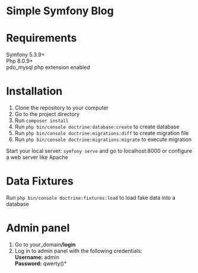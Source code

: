 # Simple Symfony Blog

# Requirements
Symfony 5.3.9+ <br>
Php 8.0.9+ <br>
pdo_mysql php extension enabled

# Installation

1. Clone the repository to your computer
2. Go to the project directory
3. Run `composer install`
4. Run `php bin/console doctrine:database:create` to create database
5. Run `php bin/console doctrine:migrations:diff` to create migration file
6. Run `php bin/console doctrine:migrations:migrate` to execute migration

Start your local server: `symfony serve` and go to localhost:8000 or configure a web server like Apache

# Data Fixtures
Run `php bin/console doctrine:fixtures:load` to load fake data into a database

# Admin panel
1. Go to your_domain<b>/login</b>
2. Log in to admin panel with the following credentials: <br>
<b>Username:</b> admin <br>
<b>Password:</b> qwerty()*
